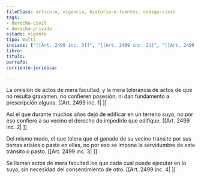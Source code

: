```yaml
---
fileClass: articulo, vigencia, historia-y-fuentes, codigo-civil
tags:
- derecho-civil
- derecho-privado
estado: vigente
tipo: multi
incisos: ["[[Art. 2499 inc. 3]]", "[[Art. 2499 inc. 2]]", "[[Art. 2499 inc. 1]]", "[[Art. 2499 inc. 4]]"]
libro:
titulo:
parrafo:
corriente-juridica:

---
```

La omisión de actos de mera facultad, y la mera tolerancia de actos de que no resulta gravamen, no confieren posesión, ni dan fundamento a prescripción alguna. [[Art. 2499 inc. 1| ]]

Así el que durante muchos años dejó de edificar en un terreno suyo, no por eso confiere a su vecino el derecho de impedirle que edifique. [[Art. 2499 inc. 2| ]]

Del mismo modo, el que tolera que el ganado de su vecino transite por sus tierras eriales o paste en ellas, no por eso se impone la servidumbre de este tránsito o pasto. [[Art. 2499 inc. 3| ]]

Se llaman actos de mera facultad los que cada cual puede ejecutar en lo suyo, sin necesidad del consentimiento de otro. [[Art. 2499 inc. 4| ]]